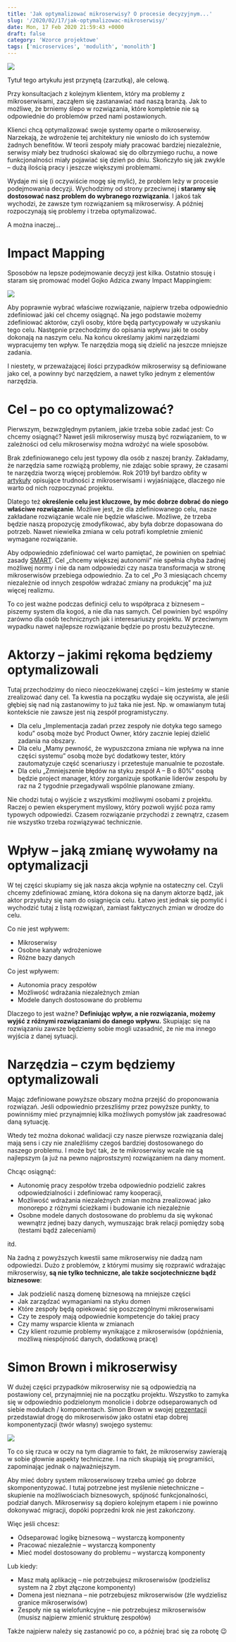 ```yaml
---
title: 'Jak optymalizować mikroserwisy? O procesie decyzyjnym...'
slug: '/2020/02/17/jak-optymalizowac-mikroserwisy/'
date: Mon, 17 Feb 2020 21:59:43 +0000
draft: false
category: 'Wzorce projektowe'
tags: ['microservices', 'modulith', 'monolith']
---
```


[![](/images/2020/02/bait.gif)](/images/2020/02/bait.gif)

Tytuł tego artykułu jest przynętą (zarzutką), ale celową.

Przy konsultacjach z kolejnym klientem, który ma problemy z mikroserwisami, zacząłem się zastanawiać nad naszą branżą. Jak to możliwe, że brniemy ślepo w rozwiązania, które kompletnie nie są odpowiednie do problemów przed nami postawionych.

Klienci chcą optymalizować swoje systemy oparte o mikroserwisy. Narzekają, że wdrożenie tej architektury nie wniosło do ich systemów żadnych benefitów. W teorii zespoły miały pracować bardziej niezależnie, serwisy miały bez trudności skalować się do olbrzymiego ruchu, a nowe funkcjonalności miały pojawiać się dzień po dniu. Skończyło się jak zwykle – dużą ilością pracy i jeszcze większymi problemami.

Wydaje mi się (i oczywiście mogę się mylić), że problem leży w procesie podejmowania decyzji. Wychodzimy od strony przeciwnej i **staramy się dostosować nasz problem do wybranego rozwiązania**. I jakoś tak wychodzi, że zawsze tym rozwiązaniem są mikroserwisy. A później rozpoczynają się problemy i trzeba optymalizować.

A można inaczej…

Impact Mapping
==============

Sposobów na lepsze podejmowanie decyzji jest kilka. Ostatnio stosuję i staram się promować model Gojko Adzica zwany Impact Mappingiem:

[![](/images/2020/02/impact-mapping.jpg)](/images/2020/02/impact-mapping.jpg)

Aby poprawnie wybrać właściwe rozwiązanie, najpierw trzeba odpowiednio zdefiniować jaki cel chcemy osiągnąć. Na jego podstawie możemy zdefiniować aktorów, czyli osoby, które będą partycypowały w uzyskaniu tego celu. Następnie przechodzimy do opisania wpływu jaki te osoby dokonają na naszym celu. Na końcu określamy jakimi narzędziami wypracujemy ten wpływ. Te narzędzia mogą się dzielić na jeszcze mniejsze zadania.

I niestety, w przeważającej ilości przypadków mikroserwisy są definiowane jako cel, a powinny być narzędziem, a nawet tylko jednym z elementów narzędzia.

Cel – po co optymalizować?
==========================

Pierwszym, bezwzględnym pytaniem, jakie trzeba sobie zadać jest: Co chcemy osiągnąć? Nawet jeśli mikroserwisy muszą być rozwiązaniem, to w zależności od celu mikroserwisy można wdrożyć na wiele sposobów.

Brak zdefiniowanego celu jest typowy dla osób z naszej branży. Zakładamy, że narzędzia same rozwiążą problemy, nie zdając sobie sprawy, że czasami te narzędzia tworzą więcej problemów. Rok 2019 był bardzo obfity w [artykuły](https://docs.google.com/spreadsheets/d/1vjnjAII_8TZBv2XhFHra7kEQzQpOHSZpFIWDjynYYf0/edit#gid=0) opisujące trudności z mikroserwisami i wyjaśniające, dlaczego nie warto od nich rozpoczynać projektu.

Dlatego też **określenie celu jest kluczowe, by móc dobrze dobrać do niego właściwe rozwiązanie**. Możliwe jest, że dla zdefiniowanego celu, nasze zakładane rozwiązanie wcale nie będzie właściwe. Możliwe, że trzeba będzie naszą propozycję zmodyfikować, aby była dobrze dopasowana do potrzeb. Nawet niewielka zmiana w celu potrafi kompletnie zmienić wymagane rozwiązanie.

Aby odpowiednio zdefiniować cel warto pamiętać, że powinien on spełniać zasady [SMART](https://www.mindtools.com/pages/article/smart-goals.htm). Cel „chcemy większej autonomii” nie spełnia chyba żadnej możliwej normy i nie da nam odpowiedzi czy nasza transformacja w stronę mikroserwisów przebiega odpowiednio. Za to cel „Po 3 miesiącach chcemy niezależnie od innych zespołów wdrażać zmiany na produkcję” ma już więcej realizmu.

To co jest ważne podczas definicji celu to współpraca z biznesem – piszemy system dla kogoś, a nie dla nas samych. Cel powinien być wspólny zarówno dla osób technicznych jak i interesariuszy projektu. W przeciwnym wypadku nawet najlepsze rozwiązanie będzie po prostu bezużyteczne.

Aktorzy – jakimi rękoma będziemy optymalizowali
===============================================

Tutaj przechodzimy do nieco nieoczekiwanej części – kim jesteśmy w stanie zrealizować dany cel. Ta kwestia na początku wydaje się oczywista, ale jeśli głębiej się nad nią zastanowimy to już taka nie jest. Np. w omawianym tutaj kontekście nie zawsze jest nią zespół programistyczny.

 *   Dla celu „Implementacja zadań przez zespoły nie dotyka tego samego kodu” osobą może być Product Owner, który zacznie lepiej dzielić zadania na obszary.
 *   Dla celu „Mamy pewność, że wypuszczona zmiana nie wpływa na inne części systemu” osobą może być dodatkowy tester, który zautomatyzuje część scenariuszy i przetestuje manualnie te pozostałe.
 *   Dla celu „Zmniejszenie błędów na styku zespół A – B o 80%” osobą będzie project manager, który zorganizuje spotkanie liderów zespołu by raz na 2 tygodnie przegadywali wspólnie planowane zmiany.

Nie chodzi tutaj o wyjście z wszystkimi możliwymi osobami z projektu. Raczej o pewien eksperyment myślowy, który pozwoli wyjść poza ramy typowych odpowiedzi. Czasem rozwiązanie przychodzi z zewnątrz, czasem nie wszystko trzeba rozwiązywać technicznie.

Wpływ – jaką zmianę wywołamy na optymalizacji
=============================================

W tej części skupiamy się jak nasza akcja wpłynie na ostateczny cel. Czyli chcemy zdefiniować zmianę, która dokona się na danym aktorze bądź, jak aktor przysłuży się nam do osiągnięcia celu. Łatwo jest jednak się pomylić i wychodzić tutaj z listą rozwiązań, zamiast faktycznych zmian w drodze do celu.

Co nie jest wpływem:

 *   Mikroserwisy
 *   Osobne kanały wdrożeniowe
 *   Różne bazy danych

Co jest wpływem:

 *   Autonomia pracy zespołów
 *   Możliwość wdrażania niezależnych zmian
 *   Modele danych dostosowane do problemu

Dlaczego to jest ważne? **Definiując wpływ, a nie rozwiązania, możemy wyjść z różnymi rozwiązaniami do danego wpływu.** Skupiając się na rozwiązaniu zawsze będziemy sobie mogli uzasadnić, że nie ma innego wyjścia z danej sytuacji.

Narzędzia – czym będziemy optymalizowali
========================================

Mając zdefiniowane powyższe obszary można przejść do proponowania rozwiązań. Jeśli odpowiednio przeszliśmy przez powyższe punkty, to powinniśmy mieć przynajmniej kilka możliwych pomysłów jak zaadresować daną sytuację.

Wtedy też można dokonać walidacji czy nasze pierwsze rozwiązania dalej mają sens i czy nie znaleźliśmy czegoś bardziej dostosowanego do naszego problemu. I może być tak, że te mikroserwisy wcale nie są najlepszym (a już na pewno najprostszym) rozwiązaniem na dany moment.

Chcąc osiągnąć:

 *   Autonomię pracy zespołów trzeba odpowiednio podzielić zakres odpowiedzialności i zdefiniować ramy kooperacji,
 *   Możliwość wdrażania niezależnych zmian można zrealizować jako monorepo z różnymi ścieżkami i budowanie ich niezależnie
 *   Osobne modele danych dostosowane do problemu da się wykonać wewnątrz jednej bazy danych, wymuszając brak relacji pomiędzy sobą (testami bądź zaleceniami)

itd.

Na żadną z powyższych kwestii same mikroserwisy nie dadzą nam odpowiedzi. Dużo z problemów, z którymi musimy się rozprawić wdrażając mikroserwisy, **są nie tylko techniczne, ale także socjotechniczne bądź biznesowe**:

 *   Jak podzielić naszą domenę biznesową na mniejsze części
 *   Jak zarządzać wymaganiami na styku domen
 *   Które zespoły będą opiekować się poszczególnymi mikroserwisami
 *   Czy te zespoły mają odpowiednie kompetencje do takiej pracy
 *   Czy mamy wsparcie klienta w zmianach
 *   Czy klient rozumie problemy wynikające z mikroserwisów (opóźnienia, możliwą niespójność danych, dodatkową pracę)

Simon Brown i mikroserwisy
==========================

W dużej części przypadków mikroserwisy nie są odpowiedzią na postawiony cel, przynajmniej nie na początku projektu. Wszystko to zamyka się w odpowiednio podzielonym monolicie i dobrze odseparowanych od siebie modułach / komponentach. Simon Brown w swojej [prezentacji](https://www.youtube.com/watch?v=5OjqD-ow8GE) przedstawiał drogę do mikroserwisów jako ostatni etap dobrej komponentyzacji (twór własny) swojego systemu:

[![](/images/2020/02/monolith-microservices.jpg)](/images/2020/02/monolith-microservices.jpg)

To co się rzuca w oczy na tym diagramie to fakt, że mikroserwisy zawierają w sobie głownie aspekty techniczne. I na nich skupiają się programiści, zapominając jednak o najważniejszym.

Aby mieć dobry system mikroserwisowy trzeba umieć go dobrze skomponentyzować. I tutaj potrzebne jest myślenie nietechniczne – skupienie na możliwościach biznesowych, spójność funkcjonalności, podział danych. Mikroserwisy są dopiero kolejnym etapem i nie powinno dokonywać migracji, dopóki poprzedni krok nie jest zakończony.

Więc jeśli chcesz:

 *   Odseparować logikę biznesową – wystarczą komponenty
 *   Pracować niezależnie – wystarczą komponenty
 *   Mieć model dostosowany do problemu – wystarczą komponenty

Lub kiedy:

 *   Masz małą aplikację – nie potrzebujesz mikroserwisów (podzielisz system na 2 zbyt złączone komponenty)
 *   Domena jest nieznana – nie potrzebujesz mikroserwisów (źle wydzielisz granice mikroserwisów)
 *   Zespoły nie są wielofunkcyjne – nie potrzebujesz mikroserwisów (musisz najpierw zmienić strukturę zespołów)

Także najpierw należy się zastanowić po co, a później brać się za robotę 😉